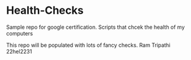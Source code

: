 # Health-Checks

Sample repo for google certification.
Scripts that chcek the health of my computers

This repo will be populated with lots of fancy checks.
Ram Tripathi 22hel2231
